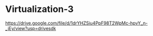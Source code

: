 # Virtualization-3
https://drive.google.com/file/d/1drYHZSiu4PpF98T2WpMc-hpvY_n-_jEy/view?usp=drivesdk
